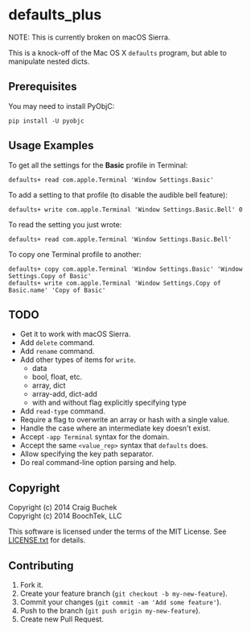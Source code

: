 defaults_plus
=============

NOTE: This is currently broken on macOS Sierra.

This is a knock-off of the Mac OS X `defaults` program, but able to manipulate nested dicts.


Prerequisites
-------------

You may need to install PyObjC:

~~~ shell
pip install -U pyobjc
~~~


Usage Examples
--------------

To get all the settings for the **Basic** profile in Terminal:

~~~ shell
defaults+ read com.apple.Terminal 'Window Settings.Basic'
~~~

To add a setting to that profile (to disable the audible bell feature):

~~~ shell
defaults+ write com.apple.Terminal 'Window Settings.Basic.Bell' 0
~~~

To read the setting you just wrote:

~~~ shell
defaults+ read com.apple.Terminal 'Window Settings.Basic.Bell'
~~~

To copy one Terminal profile to another:

~~~ shell
defaults+ copy com.apple.Terminal 'Window Settings.Basic' 'Window Settings.Copy of Basic'
defaults+ write com.apple.Terminal 'Window Settings.Copy of Basic.name' 'Copy of Basic'
~~~



TODO
----

* Get it to work with macOS Sierra.
* Add `delete` command.
* Add `rename` command.
* Add other types of items for `write`.
  * data
  * bool, float, etc.
  * array, dict
  * array-add, dict-add
  * with and without flag explicitly specifying type
* Add `read-type` command.
* Require a flag to overwrite an array or hash with a single value.
* Handle the case where an intermediate key doesn't exist.
* Accept `-app Terminal` syntax for the domain.
* Accept the same `<value_rep>` syntax that `defaults` does.
* Allow specifying the key path separator.
* Do real command-line option parsing and help.


Copyright
---------

Copyright (c) 2014 Craig Buchek  
Copyright (c) 2014 BoochTek, LLC

This software is licensed under the terms of the MIT License. See [LICENSE.txt] for details.

[LICENSE.txt]: LICENSE.txt


Contributing
------------

1. Fork it.
2. Create your feature branch (`git checkout -b my-new-feature`).
3. Commit your changes (`git commit -am 'Add some feature'`).
4. Push to the branch (`git push origin my-new-feature`).
5. Create new Pull Request.
